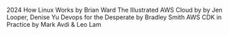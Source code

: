 2024
How Linux Works by Brian Ward
The Illustrated AWS Cloud by by Jen Looper, Denise Yu 
Devops for the Desperate by Bradley Smith
AWS CDK in Practice by Mark Avdi & Leo Lam